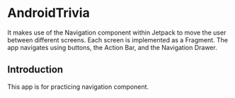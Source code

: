 # AndroidTrivia

It makes use of the Navigation component within Jetpack to move the user between different screens. Each screen is implemented as a Fragment. The app navigates using buttons, the Action Bar, and the Navigation Drawer.
## Introduction
This app is for practicing navigation component.
